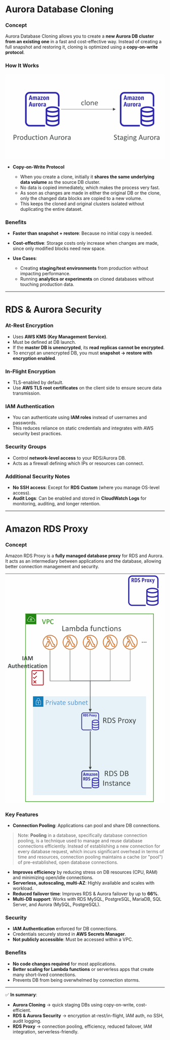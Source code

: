 

# **Aurora Database Cloning**

### Concept

Aurora Database Cloning allows you to create a **new Aurora DB cluster from an existing one** in a fast and cost-effective way. Instead of creating a full snapshot and restoring it, cloning is optimized using a **copy-on-write protocol**.

### How It Works

![alt text](image-253.png)

* **Copy-on-Write Protocol**

  * When you create a clone, initially it **shares the same underlying data volume** as the source DB cluster.
  * No data is copied immediately, which makes the process very fast.
  * As soon as changes are made in either the original DB or the clone, only the changed data blocks are copied to a new volume.
  * This keeps the cloned and original clusters isolated without duplicating the entire dataset.

### Benefits

* **Faster than snapshot + restore**: Because no initial copy is needed.
* **Cost-effective**: Storage costs only increase when changes are made, since only modified blocks need new space.
* **Use Cases**:

  * Creating **staging/test environments** from production without impacting performance.
  * Running **analytics or experiments** on cloned databases without touching production data.

---

# **RDS & Aurora Security**

### At-Rest Encryption

* Uses **AWS KMS (Key Management Service)**.
* Must be defined at DB launch.
* If the **master DB is unencrypted**, its **read replicas cannot be encrypted**.
* To encrypt an unencrypted DB, you must **snapshot → restore with encryption enabled**.

### In-Flight Encryption

* TLS-enabled by default.
* Use **AWS TLS root certificates** on the client side to ensure secure data transmission.

### IAM Authentication

* You can authenticate using **IAM roles** instead of usernames and passwords.
* This reduces reliance on static credentials and integrates with AWS security best practices.

### Security Groups

* Control **network-level access** to your RDS/Aurora DB.
* Acts as a firewall defining which IPs or resources can connect.

### Additional Security Notes

* **No SSH access**: Except for **RDS Custom** (where you manage OS-level access).
* **Audit Logs**: Can be enabled and stored in **CloudWatch Logs** for monitoring, auditing, and longer retention.

---

# **Amazon RDS Proxy**

### Concept

Amazon RDS Proxy is a **fully managed database proxy** for RDS and Aurora. It acts as an intermediary between applications and the database, allowing better connection management and security.

![alt text](image-254.png)

### Key Features

* **Connection Pooling**: Applications can pool and share DB connections.
> Note: 
__Pooling__ in a database, specifically database connection pooling, is a technique used to manage and reuse database connections efficiently. Instead of establishing a new connection for every database request, which incurs significant overhead in terms of time and resources, connection pooling maintains a cache (or "pool") of pre-established, open database connections.
* **Improves efficiency** by reducing stress on DB resources (CPU, RAM) and minimizing open/idle connections.
* **Serverless, autoscaling, multi-AZ**: Highly available and scales with workload.
* **Reduced failover time**: Improves RDS & Aurora failover by up to **66%**.
* **Multi-DB support**: Works with RDS MySQL, PostgreSQL, MariaDB, SQL Server, and Aurora (MySQL, PostgreSQL).

### Security

* **IAM Authentication** enforced for DB connections.
* Credentials securely stored in **AWS Secrets Manager**.
* **Not publicly accessible**: Must be accessed within a VPC.

### Benefits

* **No code changes required** for most applications.
* **Better scaling for Lambda functions** or serverless apps that create many short-lived connections.
* Prevents DB from being overwhelmed by connection storms.

---

✅ **In summary**:

* **Aurora Cloning** → quick staging DBs using copy-on-write, cost-efficient.
* **RDS & Aurora Security** → encryption at-rest/in-flight, IAM auth, no SSH, audit logging.
* **RDS Proxy** → connection pooling, efficiency, reduced failover, IAM integration, serverless-friendly.


